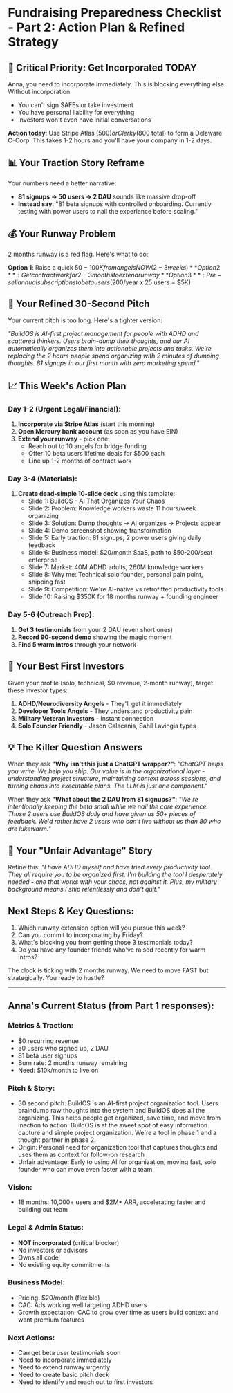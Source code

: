 # Fundraising Preparedness Checklist - Part 2: Action Plan & Refined Strategy

## 🚨 Critical Priority: Get Incorporated TODAY

Anna, you need to incorporate immediately. This is blocking everything else. Without incorporation:

- You can't sign SAFEs or take investment
- You have personal liability for everything
- Investors won't even have initial conversations

**Action today**: Use Stripe Atlas ($500) or Clerky ($800 total) to form a Delaware C-Corp. This takes 1-2 hours and you'll have your company in 1-2 days.

## 📊 Your Traction Story Reframe

Your numbers need a better narrative:

- **81 signups → 50 users → 2 DAU** sounds like massive drop-off
- **Instead say**: "81 beta signups with controlled onboarding. Currently testing with power users to nail the experience before scaling."

## 💰 Your Runway Problem

2 months runway is a red flag. Here's what to do:

**Option 1**: Raise a quick $50-100K from angels NOW (2-3 weeks)
**Option 2**: Get contract work for 2-3 months to extend runway
**Option 3**: Pre-sell annual subscriptions to beta users ($200/year x 25 users = $5K)

## 🎯 Your Refined 30-Second Pitch

Your current pitch is too long. Here's a tighter version:

_"BuildOS is AI-first project management for people with ADHD and scattered thinkers. Users brain-dump their thoughts, and our AI automatically organizes them into actionable projects and tasks. We're replacing the 2 hours people spend organizing with 2 minutes of dumping thoughts. 81 signups in our first month with zero marketing spend."_

## 📈 This Week's Action Plan

### Day 1-2 (Urgent Legal/Financial):

1. **Incorporate via Stripe Atlas** (start this morning)
2. **Open Mercury bank account** (as soon as you have EIN)
3. **Extend your runway** - pick one:
    - Reach out to 10 angels for bridge funding
    - Offer 10 beta users lifetime deals for $500 each
    - Line up 1-2 months of contract work

### Day 3-4 (Materials):

1. **Create dead-simple 10-slide deck** using this template:
    - Slide 1: BuildOS - AI That Organizes Your Chaos
    - Slide 2: Problem: Knowledge workers waste 11 hours/week organizing
    - Slide 3: Solution: Dump thoughts → AI organizes → Projects appear
    - Slide 4: Demo screenshot showing transformation
    - Slide 5: Early traction: 81 signups, 2 power users giving daily feedback
    - Slide 6: Business model: $20/month SaaS, path to $50-200/seat enterprise
    - Slide 7: Market: 40M ADHD adults, 260M knowledge workers
    - Slide 8: Why me: Technical solo founder, personal pain point, shipping fast
    - Slide 9: Competition: We're AI-native vs retrofitted productivity tools
    - Slide 10: Raising $350K for 18 months runway + founding engineer

### Day 5-6 (Outreach Prep):

1. **Get 3 testimonials** from your 2 DAU (even short ones)
2. **Record 90-second demo** showing the magic moment
3. **Find 5 warm intros** through your network

## 🎲 Your Best First Investors

Given your profile (solo, technical, $0 revenue, 2-month runway), target these investor types:

1. **ADHD/Neurodiversity Angels** - They'll get it immediately
2. **Developer Tools Angels** - They understand productivity pain
3. **Military Veteran Investors** - Instant connection
4. **Solo Founder Friendly** - Jason Calacanis, Sahil Lavingia types

## 💡 The Killer Question Answers

When they ask **"Why isn't this just a ChatGPT wrapper?"**:
_"ChatGPT helps you write. We help you ship. Our value is in the organizational layer - understanding project structure, maintaining context across sessions, and turning chaos into executable plans. The LLM is just one component."_

When they ask **"What about the 2 DAU from 81 signups?"**:
_"We're intentionally keeping the beta small while we nail the core experience. Those 2 users use BuildOS daily and have given us 50+ pieces of feedback. We'd rather have 2 users who can't live without us than 80 who are lukewarm."_

## 🚀 Your "Unfair Advantage" Story

Refine this: _"I have ADHD myself and have tried every productivity tool. They all require you to be organized first. I'm building the tool I desperately needed - one that works with your chaos, not against it. Plus, my military background means I ship relentlessly and don't quit."_

## Next Steps & Key Questions:

1. Which runway extension option will you pursue this week?
2. Can you commit to incorporating by Friday?
3. What's blocking you from getting those 3 testimonials today?
4. Do you have any founder friends who've raised recently for warm intros?

The clock is ticking with 2 months runway. We need to move FAST but strategically. You ready to hustle?

---

## Anna's Current Status (from Part 1 responses):

### Metrics & Traction:

- $0 recurring revenue
- 50 users who signed up, 2 DAU
- 81 beta user signups
- Burn rate: 2 months runway remaining
- Need: $10k/month to live on

### Pitch & Story:

- 30 second pitch: BuildOS is an AI-first project organization tool. Users braindump raw thoughts into the system and BuildOS does all the organizing. This helps people get organized, save time, and move from inaction to action. BuildOS is at the sweet spot of easy information capture and simple project organization. We're a tool in phase 1 and a thought partner in phase 2.
- Origin: Personal need for organization tool that captures thoughts and uses them as context for follow-on research
- Unfair advantage: Early to using AI for organization, moving fast, solo founder who can move even faster with a team

### Vision:

- 18 months: 10,000+ users and $2M+ ARR, accelerating faster and building out team

### Legal & Admin Status:

- **NOT incorporated** (critical blocker)
- No investors or advisors
- Owns all code
- No existing equity commitments

### Business Model:

- Pricing: $20/month (flexible)
- CAC: Ads working well targeting ADHD users
- Growth expectation: CAC to grow over time as users build context and want premium features

### Next Actions:

- Can get beta user testimonials soon
- Need to incorporate immediately
- Need to extend runway urgently
- Need to create basic pitch deck
- Need to identify and reach out to first investors
